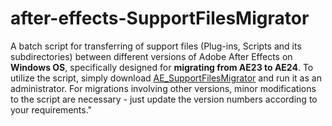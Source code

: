 # after-effects-SupportFilesMigrator
A batch script for transferring of support files (Plug-ins, Scripts and its subdirectories) between different versions of Adobe After Effects on **Windows OS**, specifically designed for **migrating from AE23 to AE24**. To utilize the script, simply download [AE_SupportFilesMigrator](AE_SupportFilesMigrator) and run it as an administrator. For migrations involving other versions, minor modifications to the script are necessary - just update the version numbers according to your requirements."
